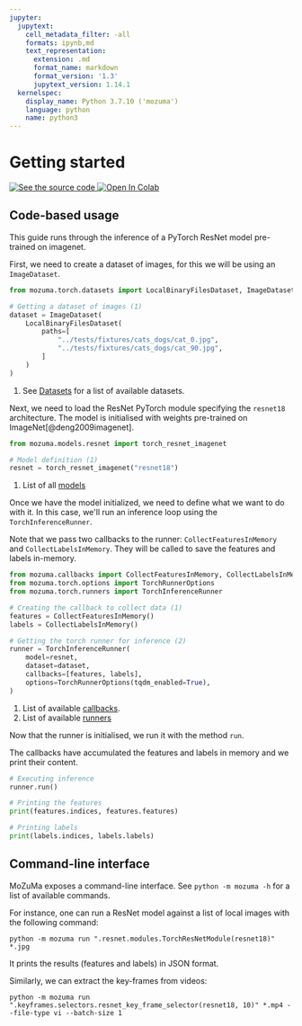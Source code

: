 ```yaml
---
jupyter:
  jupytext:
    cell_metadata_filter: -all
    formats: ipynb,md
    text_representation:
      extension: .md
      format_name: markdown
      format_version: '1.3'
      jupytext_version: 1.14.1
  kernelspec:
    display_name: Python 3.7.10 ('mozuma')
    language: python
    name: python3
---
```


# Getting started


<a target="_blank" href="https://github.com/mozuma/mozuma/blob/master/docs/1-getting-started.ipynb">
  <img src="https://img.shields.io/static/v1?label=&message=See%20the%20source%20code&color=blue&logo=github&labelColor=black" alt="See the source code"/>
</a>
<a target="_blank" href="https://colab.research.google.com/github/mozuma/mozuma/blob/master/docs/1-getting-started.ipynb">
  <img src="https://colab.research.google.com/assets/colab-badge.svg" alt="Open In Colab"/>
</a>

## Code-based usage

This guide runs through the inference of a PyTorch ResNet model pre-trained on imagenet.

First, we need to create a dataset of images, for this we will be using an `ImageDataset`.

```python
from mozuma.torch.datasets import LocalBinaryFilesDataset, ImageDataset

# Getting a dataset of images (1)
dataset = ImageDataset(
    LocalBinaryFilesDataset(
        paths=[
            "../tests/fixtures/cats_dogs/cat_0.jpg",
            "../tests/fixtures/cats_dogs/cat_90.jpg",
        ]
    )
)
```


1.  See [Datasets](references/datasets.md) for a list of available datasets.

Next, we need to load the ResNet PyTorch module specifying the `resnet18` architecture.
The model is initialised with weights pre-trained on ImageNet[@deng2009imagenet].

```python
from mozuma.models.resnet import torch_resnet_imagenet

# Model definition (1)
resnet = torch_resnet_imagenet("resnet18")
```


1. List of all [models](models/index.md)

Once we have the model initialized, we need to define what we want to do with it.
In this case, we'll run an inference loop using the `TorchInferenceRunner`.

Note that we pass two callbacks to the runner: `CollectFeaturesInMemory` and `CollectLabelsInMemory`.
They will be called to save the features and labels in-memory.

```python
from mozuma.callbacks import CollectFeaturesInMemory, CollectLabelsInMemory
from mozuma.torch.options import TorchRunnerOptions
from mozuma.torch.runners import TorchInferenceRunner

# Creating the callback to collect data (1)
features = CollectFeaturesInMemory()
labels = CollectLabelsInMemory()

# Getting the torch runner for inference (2)
runner = TorchInferenceRunner(
    model=resnet,
    dataset=dataset,
    callbacks=[features, labels],
    options=TorchRunnerOptions(tqdm_enabled=True),
)
```

1. List of available [callbacks](references/callbacks.md).
2. List of available [runners](references/runners.md)

Now that the runner is initialised, we run it with the method `run`.

The callbacks have accumulated the features and labels in memory and we print their content.

```python
# Executing inference
runner.run()

# Printing the features
print(features.indices, features.features)

# Printing labels
print(labels.indices, labels.labels)
```

## Command-line interface

MoZuMa exposes a command-line interface. See `python -m mozuma -h` for a list of available commands.

For instance, one can run a ResNet model against a list of local images with the following command:

```shell
python -m mozuma run ".resnet.modules.TorchResNetModule(resnet18)" *.jpg
```

It prints the results (features and labels) in JSON format.

Similarly, we can extract the key-frames from videos:

```shell
python -m mozuma run ".keyframes.selectors.resnet_key_frame_selector(resnet18, 10)" *.mp4 --file-type vi --batch-size 1
```
